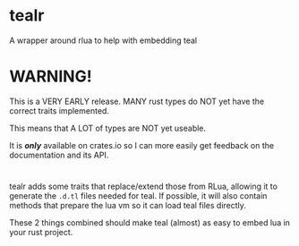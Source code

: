 # tealr
A wrapper around rlua to help with embedding teal

# WARNING!
This is a VERY EARLY release. MANY rust types do NOT yet have the correct traits implemented.

This means that A LOT of types are NOT yet useable.

It is ***only*** available on crates.io so I can more easily get feedback on the documentation and its API.

#

tealr adds some traits that replace/extend those from RLua, allowing it to generate the `.d.tl` files needed for teal.
If possible, it will also contain methods that prepare the lua vm so it can load teal files directly.

These 2 things combined should make teal (almost) as easy to embed lua in your rust project. 

